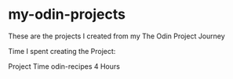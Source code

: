 # my-odin-projects
These are the projects I created from my The Odin Project Journey

Time I spent creating the Project:

Project		Time
odin-recipes    4 Hours
